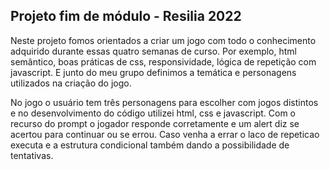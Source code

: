 <h2>Projeto fim de módulo - Resilia 2022</h2>
 
Neste projeto fomos orientados a criar um jogo com todo o conhecimento adquirido durante essas quatro semanas de curso. Por exemplo, html semântico, boas práticas de css, responsividade, lógica de repetição com javascript. E junto do meu grupo definimos a temática e personagens utilizados na criação do jogo.
 
No jogo o usuário tem três personagens para escolher com jogos distintos e no desenvolvimento do código utilizei html, css e javascript. Com o recurso do prompt o jogador responde corretamente e um alert diz se acertou para continuar ou se errou. Caso venha a errar o laco de repeticao executa e a estrutura condicional também dando a possibilidade de tentativas.
